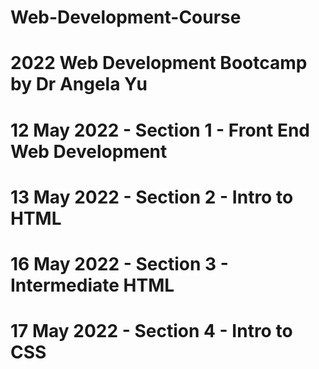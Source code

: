 # Web-Development-Course
# 2022 Web Development Bootcamp by Dr Angela Yu
# 12 May 2022 - Section 1 - Front End Web Development
# 13 May 2022 - Section 2 - Intro to HTML
# 16 May 2022 - Section 3 - Intermediate HTML
# 17 May 2022 - Section 4 - Intro to CSS


